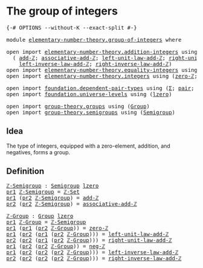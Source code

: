 # The group of integers

<pre class="Agda"><a id="34" class="Symbol">{-#</a> <a id="38" class="Keyword">OPTIONS</a> <a id="46" class="Pragma">--without-K</a> <a id="58" class="Pragma">--exact-split</a> <a id="72" class="Symbol">#-}</a>

<a id="77" class="Keyword">module</a> <a id="84" href="elementary-number-theory.group-of-integers.html" class="Module">elementary-number-theory.group-of-integers</a> <a id="127" class="Keyword">where</a>

<a id="134" class="Keyword">open</a> <a id="139" class="Keyword">import</a> <a id="146" href="elementary-number-theory.addition-integers.html" class="Module">elementary-number-theory.addition-integers</a> <a id="189" class="Keyword">using</a>
  <a id="197" class="Symbol">(</a> <a id="199" href="elementary-number-theory.addition-integers.html#1489" class="Function">add-ℤ</a><a id="204" class="Symbol">;</a> <a id="206" href="elementary-number-theory.addition-integers.html#5297" class="Function">associative-add-ℤ</a><a id="223" class="Symbol">;</a> <a id="225" href="elementary-number-theory.addition-integers.html#1948" class="Function">left-unit-law-add-ℤ</a><a id="244" class="Symbol">;</a> <a id="246" href="elementary-number-theory.addition-integers.html#2042" class="Function">right-unit-law-add-ℤ</a><a id="266" class="Symbol">;</a>
    <a id="272" href="elementary-number-theory.addition-integers.html#7226" class="Function">left-inverse-law-add-ℤ</a><a id="294" class="Symbol">;</a> <a id="296" href="elementary-number-theory.addition-integers.html#7735" class="Function">right-inverse-law-add-ℤ</a><a id="319" class="Symbol">)</a>
<a id="321" class="Keyword">open</a> <a id="326" class="Keyword">import</a> <a id="333" href="elementary-number-theory.equality-integers.html" class="Module">elementary-number-theory.equality-integers</a> <a id="376" class="Keyword">using</a> <a id="382" class="Symbol">(</a><a id="383" href="elementary-number-theory.equality-integers.html#3338" class="Function">ℤ-Set</a><a id="388" class="Symbol">)</a>
<a id="390" class="Keyword">open</a> <a id="395" class="Keyword">import</a> <a id="402" href="elementary-number-theory.integers.html" class="Module">elementary-number-theory.integers</a> <a id="436" class="Keyword">using</a> <a id="442" class="Symbol">(</a><a id="443" href="elementary-number-theory.integers.html#2041" class="Function">zero-ℤ</a><a id="449" class="Symbol">;</a> <a id="451" href="elementary-number-theory.integers.html#3749" class="Function">neg-ℤ</a><a id="456" class="Symbol">)</a>

<a id="459" class="Keyword">open</a> <a id="464" class="Keyword">import</a> <a id="471" href="foundation.dependent-pair-types.html" class="Module">foundation.dependent-pair-types</a> <a id="503" class="Keyword">using</a> <a id="509" class="Symbol">(</a><a id="510" href="foundation-core.dependent-pair-types.html#502" class="Record">Σ</a><a id="511" class="Symbol">;</a> <a id="513" href="foundation-core.dependent-pair-types.html#575" class="InductiveConstructor">pair</a><a id="517" class="Symbol">;</a> <a id="519" href="foundation-core.dependent-pair-types.html#592" class="Field">pr1</a><a id="522" class="Symbol">;</a> <a id="524" href="foundation-core.dependent-pair-types.html#604" class="Field">pr2</a><a id="527" class="Symbol">)</a>
<a id="529" class="Keyword">open</a> <a id="534" class="Keyword">import</a> <a id="541" href="foundation.universe-levels.html" class="Module">foundation.universe-levels</a> <a id="568" class="Keyword">using</a> <a id="574" class="Symbol">(</a><a id="575" href="Agda.Primitive.html#764" class="Primitive">lzero</a><a id="580" class="Symbol">)</a>

<a id="583" class="Keyword">open</a> <a id="588" class="Keyword">import</a> <a id="595" href="group-theory.groups.html" class="Module">group-theory.groups</a> <a id="615" class="Keyword">using</a> <a id="621" class="Symbol">(</a><a id="622" href="group-theory.groups.html#1961" class="Function">Group</a><a id="627" class="Symbol">)</a>
<a id="629" class="Keyword">open</a> <a id="634" class="Keyword">import</a> <a id="641" href="group-theory.semigroups.html" class="Module">group-theory.semigroups</a> <a id="665" class="Keyword">using</a> <a id="671" class="Symbol">(</a><a id="672" href="group-theory.semigroups.html#737" class="Function">Semigroup</a><a id="681" class="Symbol">)</a>
</pre>
## Idea

The type of integers, equipped with a zero-element, addition, and negatives, forms a group.

## Definition

<pre class="Agda"><a id="ℤ-Semigroup"></a><a id="813" href="elementary-number-theory.group-of-integers.html#813" class="Function">ℤ-Semigroup</a> <a id="825" class="Symbol">:</a> <a id="827" href="group-theory.semigroups.html#737" class="Function">Semigroup</a> <a id="837" href="Agda.Primitive.html#764" class="Primitive">lzero</a>
<a id="843" href="foundation-core.dependent-pair-types.html#592" class="Field">pr1</a> <a id="847" href="elementary-number-theory.group-of-integers.html#813" class="Function">ℤ-Semigroup</a> <a id="859" class="Symbol">=</a> <a id="861" href="elementary-number-theory.equality-integers.html#3338" class="Function">ℤ-Set</a>
<a id="867" href="foundation-core.dependent-pair-types.html#592" class="Field">pr1</a> <a id="871" class="Symbol">(</a><a id="872" href="foundation-core.dependent-pair-types.html#604" class="Field">pr2</a> <a id="876" href="elementary-number-theory.group-of-integers.html#813" class="Function">ℤ-Semigroup</a><a id="887" class="Symbol">)</a> <a id="889" class="Symbol">=</a> <a id="891" href="elementary-number-theory.addition-integers.html#1489" class="Function">add-ℤ</a>
<a id="897" href="foundation-core.dependent-pair-types.html#604" class="Field">pr2</a> <a id="901" class="Symbol">(</a><a id="902" href="foundation-core.dependent-pair-types.html#604" class="Field">pr2</a> <a id="906" href="elementary-number-theory.group-of-integers.html#813" class="Function">ℤ-Semigroup</a><a id="917" class="Symbol">)</a> <a id="919" class="Symbol">=</a> <a id="921" href="elementary-number-theory.addition-integers.html#5297" class="Function">associative-add-ℤ</a>

<a id="ℤ-Group"></a><a id="940" href="elementary-number-theory.group-of-integers.html#940" class="Function">ℤ-Group</a> <a id="948" class="Symbol">:</a> <a id="950" href="group-theory.groups.html#1961" class="Function">Group</a> <a id="956" href="Agda.Primitive.html#764" class="Primitive">lzero</a>
<a id="962" href="foundation-core.dependent-pair-types.html#592" class="Field">pr1</a> <a id="966" href="elementary-number-theory.group-of-integers.html#940" class="Function">ℤ-Group</a> <a id="974" class="Symbol">=</a> <a id="976" href="elementary-number-theory.group-of-integers.html#813" class="Function">ℤ-Semigroup</a>
<a id="988" href="foundation-core.dependent-pair-types.html#592" class="Field">pr1</a> <a id="992" class="Symbol">(</a><a id="993" href="foundation-core.dependent-pair-types.html#592" class="Field">pr1</a> <a id="997" class="Symbol">(</a><a id="998" href="foundation-core.dependent-pair-types.html#604" class="Field">pr2</a> <a id="1002" href="elementary-number-theory.group-of-integers.html#940" class="Function">ℤ-Group</a><a id="1009" class="Symbol">))</a> <a id="1012" class="Symbol">=</a> <a id="1014" href="elementary-number-theory.integers.html#2041" class="Function">zero-ℤ</a>
<a id="1021" href="foundation-core.dependent-pair-types.html#592" class="Field">pr1</a> <a id="1025" class="Symbol">(</a><a id="1026" href="foundation-core.dependent-pair-types.html#604" class="Field">pr2</a> <a id="1030" class="Symbol">(</a><a id="1031" href="foundation-core.dependent-pair-types.html#592" class="Field">pr1</a> <a id="1035" class="Symbol">(</a><a id="1036" href="foundation-core.dependent-pair-types.html#604" class="Field">pr2</a> <a id="1040" href="elementary-number-theory.group-of-integers.html#940" class="Function">ℤ-Group</a><a id="1047" class="Symbol">)))</a> <a id="1051" class="Symbol">=</a> <a id="1053" href="elementary-number-theory.addition-integers.html#1948" class="Function">left-unit-law-add-ℤ</a>
<a id="1073" href="foundation-core.dependent-pair-types.html#604" class="Field">pr2</a> <a id="1077" class="Symbol">(</a><a id="1078" href="foundation-core.dependent-pair-types.html#604" class="Field">pr2</a> <a id="1082" class="Symbol">(</a><a id="1083" href="foundation-core.dependent-pair-types.html#592" class="Field">pr1</a> <a id="1087" class="Symbol">(</a><a id="1088" href="foundation-core.dependent-pair-types.html#604" class="Field">pr2</a> <a id="1092" href="elementary-number-theory.group-of-integers.html#940" class="Function">ℤ-Group</a><a id="1099" class="Symbol">)))</a> <a id="1103" class="Symbol">=</a> <a id="1105" href="elementary-number-theory.addition-integers.html#2042" class="Function">right-unit-law-add-ℤ</a>
<a id="1126" href="foundation-core.dependent-pair-types.html#592" class="Field">pr1</a> <a id="1130" class="Symbol">(</a><a id="1131" href="foundation-core.dependent-pair-types.html#604" class="Field">pr2</a> <a id="1135" class="Symbol">(</a><a id="1136" href="foundation-core.dependent-pair-types.html#604" class="Field">pr2</a> <a id="1140" href="elementary-number-theory.group-of-integers.html#940" class="Function">ℤ-Group</a><a id="1147" class="Symbol">))</a> <a id="1150" class="Symbol">=</a> <a id="1152" href="elementary-number-theory.integers.html#3749" class="Function">neg-ℤ</a>
<a id="1158" href="foundation-core.dependent-pair-types.html#592" class="Field">pr1</a> <a id="1162" class="Symbol">(</a><a id="1163" href="foundation-core.dependent-pair-types.html#604" class="Field">pr2</a> <a id="1167" class="Symbol">(</a><a id="1168" href="foundation-core.dependent-pair-types.html#604" class="Field">pr2</a> <a id="1172" class="Symbol">(</a><a id="1173" href="foundation-core.dependent-pair-types.html#604" class="Field">pr2</a> <a id="1177" href="elementary-number-theory.group-of-integers.html#940" class="Function">ℤ-Group</a><a id="1184" class="Symbol">)))</a> <a id="1188" class="Symbol">=</a> <a id="1190" href="elementary-number-theory.addition-integers.html#7226" class="Function">left-inverse-law-add-ℤ</a>
<a id="1213" href="foundation-core.dependent-pair-types.html#604" class="Field">pr2</a> <a id="1217" class="Symbol">(</a><a id="1218" href="foundation-core.dependent-pair-types.html#604" class="Field">pr2</a> <a id="1222" class="Symbol">(</a><a id="1223" href="foundation-core.dependent-pair-types.html#604" class="Field">pr2</a> <a id="1227" class="Symbol">(</a><a id="1228" href="foundation-core.dependent-pair-types.html#604" class="Field">pr2</a> <a id="1232" href="elementary-number-theory.group-of-integers.html#940" class="Function">ℤ-Group</a><a id="1239" class="Symbol">)))</a> <a id="1243" class="Symbol">=</a> <a id="1245" href="elementary-number-theory.addition-integers.html#7735" class="Function">right-inverse-law-add-ℤ</a>
</pre>